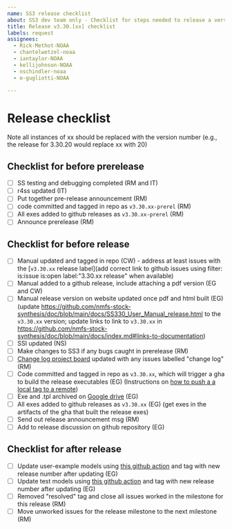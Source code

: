 ```yaml
---
name: SS3 release checklist
about: SS3 dev team only - Checklist for steps needed to release a version of SS3
title: Release v3.30.[xx] checklist
labels: request
assignees:
  - Rick-Methot-NOAA
  - chantelwetzel-noaa
  - iantaylor-NOAA
  - kellijohnson-NOAA
  - nschindler-noaa
  - e-gugliotti-NOAA

---
```


# Release checklist

Note all instances of xx should be replaced with the version number (e.g., the release for 3.30.20 would replace xx with 20)

## Checklist for before prerelease
- [ ] SS testing and debugging completed (RM and IT)
- [ ] r4ss updated (IT)
- [ ] Put together pre-release announcement (RM)
- [ ] code committed and tagged in repo as `v3.30.xx-prerel` (RM)
- [ ] All exes added to github releases as `v3.30.xx-prerel` (RM)
- [ ] Announce prerelease (RM)

## Checklist for before release
- [ ] Manual updated and tagged in repo (CW) - address at least issues with the [`v3.30.xx` release label](add correct link to github issues using filter: is:issue is:open label:"3.30.xx release" when available)
- [ ] Manual added to a github release, include attaching a pdf version (EG and CW)
- [ ] Manual release version on website updated once pdf and html built (EG) (update https://github.com/nmfs-stock-synthesis/doc/blob/main/docs/SS330_User_Manual_release.html to the `v3.30.xx` version; update links to link to `v3.30.xx` in https://github.com/nmfs-stock-synthesis/doc/blob/main/docs/index.md#links-to-documentation)
- [ ] SSI updated (NS)
- [ ] Make changes to SS3 if any bugs caught in prerelease (RM)
- [ ] [Change log project board](https://github.com/orgs/nmfs-stock-synthesis/projects/11) updated with any issues labelled "change log" (RM)
- [ ] Code committed and tagged in repo as `v3.30.xx`, which will trigger a gha to build the release executables (EG) (Instructions on [how to push a a local tag to a remote](https://github.com/nmfs-stock-synthesis/stock-synthesis/wiki/Stock-Synthesis:-practices-for-maintainers#how-to-push-a-local-tag-up-to-github))
- [ ] Exe and .tpl archived on [Google drive](https://drive.google.com/drive/folders/1Gh_dXi8v3rqawpwn2N6yaaEXZPq6G2io) (EG)
- [ ] All exes added to github releases as `v3.30.xx` (EG) (get exes in the artifacts of the gha that built the release exes)
- [ ] Send out release announcement msg (RM)
- [ ] Add to release discussion on github repository (EG)

## Checklist for after release
- [ ] Update user-example models using [this github action](https://github.com/nmfs-stock-synthesis/user-examples/blob/main/R/update_examples.R) and tag with new release number after updating (EG)
- [ ] Update test models using [this github action](https://github.com/nmfs-stock-synthesis/test-models/actions/workflows/update-ss3-models.yml) and tag with new release number after updating (EG)
- [ ] Removed "resolved" tag and close all issues worked in the milestone for this release (RM)
- [ ] Move unworked issues for the release milestone to the next milestone (RM)
